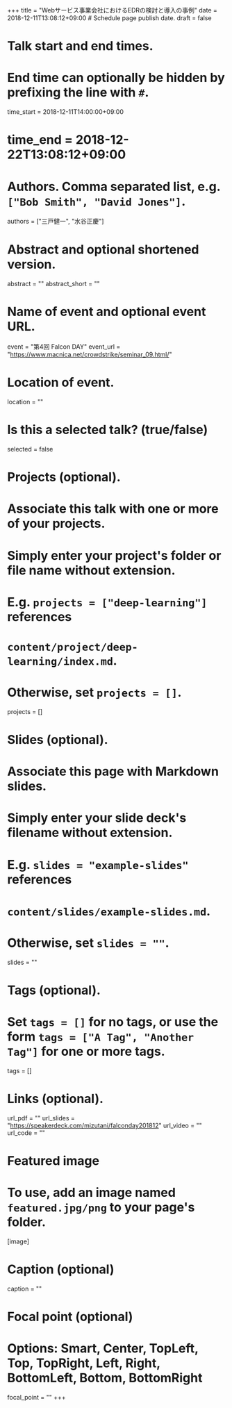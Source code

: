 +++
title = "Webサービス事業会社におけるEDRの検討と導入の事例"
date = 2018-12-11T13:08:12+09:00  # Schedule page publish date.
draft = false

# Talk start and end times.
#   End time can optionally be hidden by prefixing the line with `#`.
time_start = 2018-12-11T14:00:00+09:00
# time_end = 2018-12-22T13:08:12+09:00

# Authors. Comma separated list, e.g. `["Bob Smith", "David Jones"]`.
authors = ["三戸健一", "水谷正慶"]

# Abstract and optional shortened version.
abstract = ""
abstract_short = ""

# Name of event and optional event URL.
event = "第4回 Falcon DAY"
event_url = "https://www.macnica.net/crowdstrike/seminar_09.html/"

# Location of event.
location = ""

# Is this a selected talk? (true/false)
selected = false

# Projects (optional).
#   Associate this talk with one or more of your projects.
#   Simply enter your project's folder or file name without extension.
#   E.g. `projects = ["deep-learning"]` references 
#   `content/project/deep-learning/index.md`.
#   Otherwise, set `projects = []`.
projects = []

# Slides (optional).
#   Associate this page with Markdown slides.
#   Simply enter your slide deck's filename without extension.
#   E.g. `slides = "example-slides"` references 
#   `content/slides/example-slides.md`.
#   Otherwise, set `slides = ""`.
slides = ""

# Tags (optional).
#   Set `tags = []` for no tags, or use the form `tags = ["A Tag", "Another Tag"]` for one or more tags.
tags = []

# Links (optional).
url_pdf = ""
url_slides = "https://speakerdeck.com/mizutani/falconday201812"
url_video = ""
url_code = ""

# Featured image
# To use, add an image named `featured.jpg/png` to your page's folder. 
[image]
  # Caption (optional)
  caption = ""

  # Focal point (optional)
  # Options: Smart, Center, TopLeft, Top, TopRight, Left, Right, BottomLeft, Bottom, BottomRight
  focal_point = ""
+++
